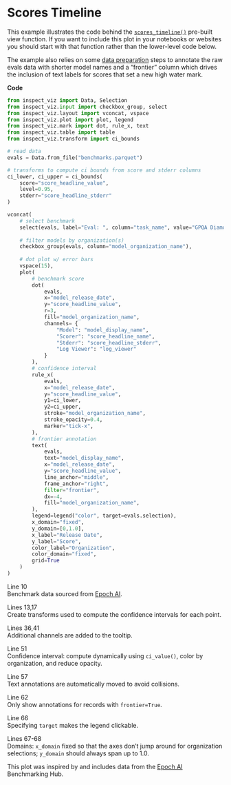 # Scores Timeline


This example illustrates the code behind the
[`scores_timeline()`](../../../view-scores-timeline.qmd) pre-built view
function. If you want to include this plot in your notebooks or websites
you should start with that function rather than the lower-level code
below.

The example also relies on some [data
preparation](../../../view-scores-timeline.qmd#data-preparation) steps
to annotate the raw evals data with shorter model names and a “frontier”
column which drives the inclusion of text labels for scores that set a
new high water mark.

**Code**

``` python
from inspect_viz import Data, Selection
from inspect_viz.input import checkbox_group, select
from inspect_viz.layout import vconcat, vspace
from inspect_viz.plot import plot, legend
from inspect_viz.mark import dot, rule_x, text
from inspect_viz.table import table
from inspect_viz.transform import ci_bounds

# read data
evals = Data.from_file("benchmarks.parquet")

# transforms to compute ci bounds from score and stderr columns
ci_lower, ci_upper = ci_bounds(
    score="score_headline_value", 
    level=0.95,
    stderr="score_headline_stderr"
)

vconcat(
    # select benchmark
    select(evals, label="Eval: ", column="task_name", value="GPQA Diamond", width=425),
    
    # filter models by organization(s)
    checkbox_group(evals, column="model_organization_name"),
    
    # dot plot w/ error bars
    vspace(15),
    plot(
        # benchmark score
        dot(
            evals,
            x="model_release_date",
            y="score_headline_value",
            r=3,
            fill="model_organization_name",
            channels= {
                "Model": "model_display_name", 
                "Scorer": "score_headline_name", 
                "Stderr": "score_headline_stderr",
                "Log Viewer": "log_viewer"
            }
        ),
        # confidence interval
        rule_x( 
            evals,
            x="model_release_date",
            y="score_headline_value",
            y1=ci_lower,
            y2=ci_upper,
            stroke="model_organization_name",
            stroke_opacity=0.4,
            marker="tick-x",
        ), 
        # frontier annotation
        text(
            evals,
            text="model_display_name",
            x="model_release_date",
            y="score_headline_value",
            line_anchor="middle",
            frame_anchor="right",
            filter="frontier",
            dx=-4,
            fill="model_organization_name",
        ),
        legend=legend("color", target=evals.selection),
        x_domain="fixed",
        y_domain=[0,1.0],
        x_label="Release Date",
        y_label="Score",
        color_label="Organization",
        color_domain="fixed",
        grid=True
    )
)
```

Line 10  
Benchmark data sourced from [Epoch
AI](https://epoch.ai/data/ai-benchmarking-dashboard).

Lines 13,17  
Create transforms used to compute the confidence intervals for each
point.

Lines 36,41  
Additional channels are added to the tooltip.

Line 51  
Confidence interval: compute dynamically using `ci_value()`, color by
organization, and reduce opacity.

Line 57  
Text annotations are automatically moved to avoid collisions.

Line 62  
Only show annotations for records with `frontier=True`.

Line 66  
Specifying `target` makes the legend clickable.

Lines 67-68  
Domains: `x_domain` fixed so that the axes don’t jump around for
organization selections; `y_domain` should always span up to 1.0.

This plot was inspired by and includes data from the [Epoch
AI](https://epoch.ai/data/ai-benchmarking-dashboard) Benchmarking Hub.

